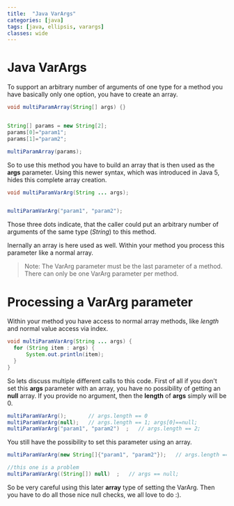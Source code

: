 ```yaml
---
title:  "Java VarArgs"
categories: [java]
tags: [java, ellipsis, varargs]
classes: wide
---
```


# Java VarArgs

To support an arbitrary number of arguments of one type for a method you have basically only one option, you have to create an array.

```java
void multiParamArray(String[] args) {}


String[] params = new String[2];
params[0]="param1";
params[1]="param2";

multiParamArray(params);
```

So to use this method you have to build an array that is then used as the **args** parameter. Using this newer syntax, which was introduced in Java 5, hides this complete array creation.

```java
void multiParamVarArg(String ... args);


multiParamVarArg("param1", "param2");
```

Those three dots indicate, that the caller could put an arbitrary number of arguments of the same type (*String*) to this method.

Inernally an array is here used as well. Within your method you process this parameter like a normal array.

> Note: The VarArg parameter must be the last parameter of a method. There can only be one VarArg parameter per method.

# Processing a VarArg parameter

Within your method you have access to normal array methods, like *length* and normal value access via index.

```java
void multiParamVarArg(String ... args) {
  for (String item : args) {
      System.out.println(item);
  }
}
```

So lets discuss multiple different calls to this code. First of all if you don't set this **args** parameter with an array, you have no possibility of getting an **null** array. If you provide no argument, then the **length** of **args** simply will be 0.

```java
multiParamVarArg();       // args.length == 0
multiParamVarArg(null);   // args.length == 1; args[0]==null;
multiParamVarArg("param1", "param2")  ;   // args.length == 2;
```

You still have the possibility to set this parameter using an array.

```java
multiParamVarArg(new String[]{"param1", "param2"});   // args.length == 2;

//this one is a problem
multiParamVarArg((String[]) null)  ;   // args == null;
```

So be very careful using this later **array** type of setting the VarArg. Then you have to do all those nice null checks, we all love to do :).
